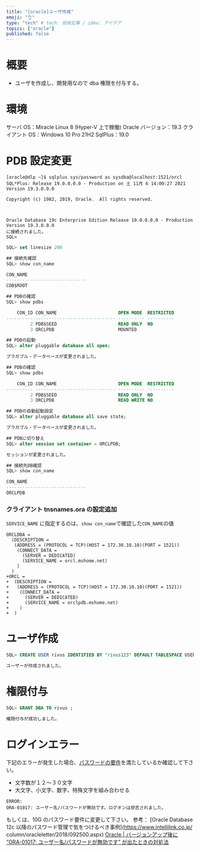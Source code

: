 ```yaml
---
title: "[oracle]ユーザ作成"
emoji: "👌"
type: "tech" # tech: 技術記事 / idea: アイデア
topics: ["oracle"]
published: false
---
```


# 概要

- ユーザを作成し、開発用なので dba 権限を付与する。

# 環境

サーバ OS：Miracle Linux 8 (Hyper-V 上で稼働)
Oracle バージョン：19.3
クライアント OS：Windows 10 Pro 21H2
SqlPlus：19.0

# PDB 設定変更

```shell:zsh
[oracle@dlp ~]$ sqlplus sys/password as sysdba@localhost:1521/orcl
SQL*Plus: Release 19.0.0.0.0 - Production on 土 11月 6 14:00:27 2021
Version 19.3.0.0.0

Copyright (c) 1982, 2019, Oracle.  All rights reserved.



Oracle Database 19c Enterprise Edition Release 19.0.0.0.0 - Production
Version 19.3.0.0.0
に接続されました。
SQL>
```

```sql
SQL> set linesize 200

## 接続先確認
SQL> show con_name

CON_NAME
------------------------------
CDB$ROOT

## PDBの確認
SQL> show pdbs

    CON_ID CON_NAME                       OPEN MODE  RESTRICTED
---------- ------------------------------ ---------- ----------
         2 PDB$SEED                       READ ONLY  NO
         3 ORCLPDB                        MOUNTED

## PDBの起動
SQL> alter pluggable database all open;

プラガブル・データベースが変更されました。

## PDBの確認
SQL> show pdbs

    CON_ID CON_NAME                       OPEN MODE  RESTRICTED
---------- ------------------------------ ---------- ----------
         2 PDB$SEED                       READ ONLY  NO
         3 ORCLPDB                        READ WRITE NO

## PDBの自動起動設定
SQL> alter pluggable database all save state;

プラガブル・データベースが変更されました。

## PDBに切り替え
SQL> alter session set container = ORCLPDB;

セッションが変更されました。

## 接続先DB確認
SQL> show con_name

CON_NAME
------------------------------
ORCLPDB
```

### クライアント tnsnames.ora の設定追加

`SERVICE_NAME` に指定するのは、`show con_name`で確認した`CON_NAME`の値

```diff:tnsnames.ora
ORCLDBA =
  (DESCRIPTION =
   (ADDRESS = (PROTOCOL = TCP)(HOST = 172.30.10.10)(PORT = 1521))
    (CONNECT_DATA =
      (SERVER = DEDICATED)
      (SERVICE_NAME = orcl.mshome.net)
    )
  )
+ORCL =
+  (DESCRIPTION =
+   (ADDRESS = (PROTOCOL = TCP)(HOST = 172.30.10.10)(PORT = 1521))
+    (CONNECT_DATA =
+      (SERVER = DEDICATED)
+      (SERVICE_NAME = orclpdb.mshome.net)
+    )
+  )
```

# ユーザ作成

```sql
SQL> CREATE USER rivus IDENTIFIED BY "rivus123" DEFAULT TABLESPACE USERS TEMPORARY TABLESPACE temp;

ユーザーが作成されました。

```

# 権限付与

```sql
SQL> GRANT DBA TO rivus ;

権限付与が成功しました。

```

# ログインエラー

下記のエラーが発生した場合、[パスワードの要件](https://docs.oracle.com/en/database/oracle/oracle-database/12.2/dbseg/keeping-your-oracle-database-secure.html#GUID-451679EB-8676-47E6-82A6-DF025FD65156)を満たしているか確認して下さい。

- 文字数が１２～３０文字
- 大文字、小文字、数字、特殊文字を組み合わせる

```
ERROR:
ORA-01017: ユーザー名/パスワードが無効です。ログオンは拒否されました。
```

もしくは、10G のパスワード要件に変更して下さい。
参考：
[Oracle Database 12c 以降のパスワード管理で気をつけるべき事例](https://www.intellilink.co.jp/
column/oracleletter/2018/092500.aspx)
[Oracle | バージョンアップ後に ”ORA-01017: ユーザー名/パスワードが無効です” が出たときの対処法](https://senote.hateblo.jp/entry/2020/10/01/175735)
